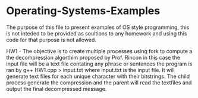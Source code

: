 # Operating-Systems-Examples
The purpose of this file to present examples of OS style programming, this is not inteded to be provided as soultions to any homework and using this code for that purpose is not allowed.

HW1 - The objective is to create multiple processes using fork to compute a the decompression algorthim proposed by Prof. Rincon 
in this case the input file will be a text file contating any phrase or sentences the program is ran by g++ HW1.cpp > input.txt 
where input.txt is the input file. It will generate text files for each unique character with their bitstrings. The child process 
generate the compression and the parent will read the textfiles and output the final decompressed message.
